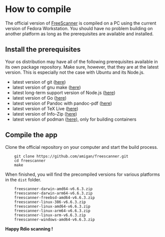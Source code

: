 # How to compile

The official version of [FreeScanner](https://github.com/amigan/freescanner) is compiled on a PC using the current version of Fedora Workstation. You should have no problem building on another platform as long as the prerequisites are available and installed.

## Install the prerequisites

Your os distribution may have all of the following prerequisites available in its own package repository. Make sure, however, that they are at the latest version. This is especially not the case with Ubuntu and its Node.js.

- latest version of git ([here](https://git-scm.com/downloads))
- latest version of gnu make ([here](https://www.gnu.org/software/make/))
- latest long-term support version of Node.js ([here](https://nodejs.org/en/))
- latest version of Go ([here](https://go.dev/dl/))
- latest version of Pandoc with pandoc-pdf ([here](https://pandoc.org/installing.html))
- latest version of TeX Live ([here](https://www.tug.org/texlive/))
- latest version of Info-Zip ([here](http://infozip.sourceforge.net/))
- latest version of podman ([here](https://podman.io/)), only for building containers

## Compile the app

Clone the official repository on your computer and start the build process.

        git clone https://github.com/amigan/freescanner.git
        cd freescanner
        make

When finished, you will find the precompiled versions for various platforms in the `dist` folder.

        freescanner-darwin-amd64-v6.6.3.zip
        freescanner-darwin-arm64-v6.6.3.zip
        freescanner-freebsd-amd64-v6.6.3.zip
        freescanner-linux-386-v6.6.3.zip
        freescanner-linux-amd64-v6.6.3.zip
        freescanner-linux-arm64-v6.6.3.zip
        freescanner-linux-arm-v6.6.3.zip
        freescanner-windows-amd64-v6.6.3.zip

**Happy Rdio scanning !**
